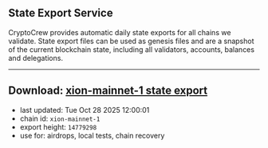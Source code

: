 ## State Export Service
CryptoCrew provides automatic daily state exports for all chains we validate. State export files can be used as genesis files and are a snapshot of the current blockchain state, including all validators, accounts, balances and delegations.

---
**Download: [xion-mainnet-1 state export](https://dl-eu2.ccvalidators.com/SERVICE/xion/xion-mainnet-1_export_14779298.json)**
---

- last updated: Tue Oct 28 2025 12:00:01
- chain id: `xion-mainnet-1`
- export height: `14779298`
- use for: airdrops, local tests, chain recovery
